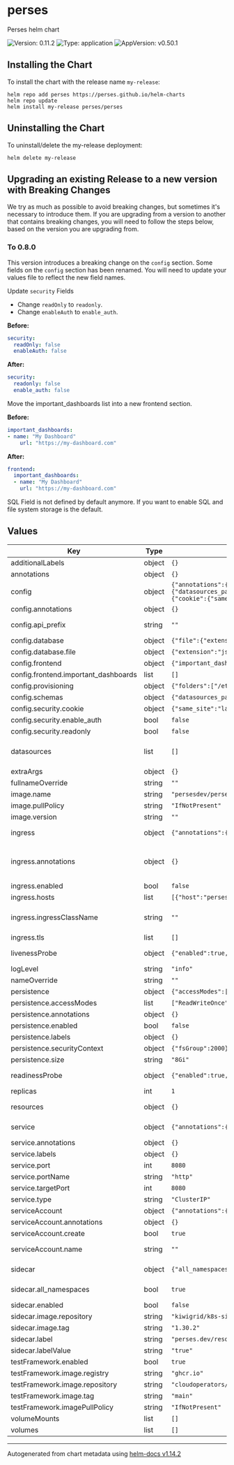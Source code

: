 <!-- Any change to the README file must be must be done on README.md.gotmpl file -->

# perses

Perses helm chart

![Version: 0.11.2](https://img.shields.io/badge/Version-0.11.2-informational?style=flat-square) ![Type: application](https://img.shields.io/badge/Type-application-informational?style=flat-square) ![AppVersion: v0.50.1](https://img.shields.io/badge/AppVersion-v0.50.1-informational?style=flat-square)

## Installing the Chart

To install the chart with the release name `my-release`:

```
helm repo add perses https://perses.github.io/helm-charts
helm repo update
helm install my-release perses/perses
```

## Uninstalling the Chart

To uninstall/delete the my-release deployment:

```
helm delete my-release
```

## Upgrading an existing Release to a new version with Breaking Changes

We try as much as possible to avoid breaking changes, but sometimes it's necessary to introduce them. If you are upgrading from a version to another that contains breaking changes, you will need to follow the steps below,
based on the version you are upgrading from.

### To 0.8.0

This version introduces a breaking change on the `config` section. Some fields on the `config` section has been renamed. You will need to update your values file to reflect the new field names.

Update `security` Fields

- Change `readOnly` to `readonly`.
- Change `enableAuth` to `enable_auth`.

**Before:**

```yaml
security:
  readOnly: false
  enableAuth: false
```

**After:**

```yaml
security:
  readonly: false
  enable_auth: false
```

Move the important_dashboards list into a new frontend section.

**Before:**

```yaml
important_dashboards:
- name: "My Dashboard"
    url: "https://my-dashboard.com"
```

**After:**

```yaml
frontend:
  important_dashboards:
  - name: "My Dashboard"
    url: "https://my-dashboard.com"
```

SQL Field is not defined by default anymore. If you want to enable SQL and file system storage is the default.

## Values

| Key                                  | Type   | Default                                                                                                                                                                                                                                                                                                                                                                                                                                                                                                                                                  | Description                                                                                                                                                                                                                                                                                                     |
|--------------------------------------|--------|----------------------------------------------------------------------------------------------------------------------------------------------------------------------------------------------------------------------------------------------------------------------------------------------------------------------------------------------------------------------------------------------------------------------------------------------------------------------------------------------------------------------------------------------------------|-----------------------------------------------------------------------------------------------------------------------------------------------------------------------------------------------------------------------------------------------------------------------------------------------------------------|
| additionalLabels                     | object | `{}`                                                                                                                                                                                                                                                                                                                                                                                                                                                                                                                                                     |                                                                                                                                                                                                                                                                                                                 |
| annotations                          | object | `{}`                                                                                                                                                                                                                                                                                                                                                                                                                                                                                                                                                     | Statefulset Annotations                                                                                                                                                                                                                                                                                         |
| config                               | object | `{"annotations":{},"api_prefix":"","database":{"file":{"extension":"json","folder":"/perses"}},"frontend":{"important_dashboards":[]},"provisioning":{"folders":["/etc/perses/provisioning"],"interval":"10m"},"schemas":{"datasources_path":"/etc/perses/cue/schemas/datasources","interval":"5m","panels_path":"/etc/perses/cue/schemas/panels","queries_path":"/etc/perses/cue/schemas/queries","variables_path":"/etc/perses/cue/schemas/variables"},"security":{"cookie":{"same_site":"lax","secure":false},"enable_auth":false,"readonly":false}}` | Perses configuration file ref: https://github.com/perses/perses/blob/main/docs/configuration/configuration.md                                                                                                                                                                                                   |
| config.annotations                   | object | `{}`                                                                                                                                                                                                                                                                                                                                                                                                                                                                                                                                                     | Annotations for config                                                                                                                                                                                                                                                                                          |
| config.api_prefix                    | string | `""`                                                                                                                                                                                                                                                                                                                                                                                                                                                                                                                                                     | Use it in case you want to prefix the API path. By default the API is served with the path /api. With this config, it will be served with the path <api_prefix>/api                                                                                                                                             |
| config.database                      | object | `{"file":{"extension":"json","folder":"/perses"}}`                                                                                                                                                                                                                                                                                                                                                                                                                                                                                                       | Database config based on data base type                                                                                                                                                                                                                                                                         |
| config.database.file                 | object | `{"extension":"json","folder":"/perses"}`                                                                                                                                                                                                                                                                                                                                                                                                                                                                                                                | file system configs                                                                                                                                                                                                                                                                                             |
| config.frontend                      | object | `{"important_dashboards":[]}`                                                                                                                                                                                                                                                                                                                                                                                                                                                                                                                            | Frontend configuration                                                                                                                                                                                                                                                                                          |
| config.frontend.important_dashboards | list   | `[]`                                                                                                                                                                                                                                                                                                                                                                                                                                                                                                                                                     | Important dashboards list                                                                                                                                                                                                                                                                                       |
| config.provisioning                  | object | `{"folders":["/etc/perses/provisioning"],"interval":"10m"}`                                                                                                                                                                                                                                                                                                                                                                                                                                                                                              | provisioning config                                                                                                                                                                                                                                                                                             |
| config.schemas                       | object | `{"datasources_path":"/etc/perses/cue/schemas/datasources","interval":"5m","panels_path":"/etc/perses/cue/schemas/panels","queries_path":"/etc/perses/cue/schemas/queries","variables_path":"/etc/perses/cue/schemas/variables"}`                                                                                                                                                                                                                                                                                                                        | Schemas paths                                                                                                                                                                                                                                                                                                   |
| config.security.cookie               | object | `{"same_site":"lax","secure":false}`                                                                                                                                                                                                                                                                                                                                                                                                                                                                                                                     | cookie config                                                                                                                                                                                                                                                                                                   |
| config.security.enable_auth          | bool   | `false`                                                                                                                                                                                                                                                                                                                                                                                                                                                                                                                                                  | Enable Authentication                                                                                                                                                                                                                                                                                           |
| config.security.readonly             | bool   | `false`                                                                                                                                                                                                                                                                                                                                                                                                                                                                                                                                                  | Configure Perses instance as readonly                                                                                                                                                                                                                                                                           |
| datasources                          | list   | `[]`                                                                                                                                                                                                                                                                                                                                                                                                                                                                                                                                                     | Configure datasources DEPRECATED: This field will be removed in the future release. Please use the 'sidecar' configuration to provision datasources. ref: https://github.com/perses/perses/blob/90beed356243208f14cf2249bebb6f6222cb77ae/docs/datasource.md                                                     |
| extraArgs                            | object | `{}`                                                                                                                                                                                                                                                                                                                                                                                                                                                                                                                                                     | Additional arguments to pass to perses. Set to null for argumentless flags                                                                                                                                                                                                                                      |
| fullnameOverride                     | string | `""`                                                                                                                                                                                                                                                                                                                                                                                                                                                                                                                                                     | Override fully qualified app name                                                                                                                                                                                                                                                                               |
| image.name                           | string | `"persesdev/perses"`                                                                                                                                                                                                                                                                                                                                                                                                                                                                                                                                     | Perses image repository and name                                                                                                                                                                                                                                                                                |
| image.pullPolicy                     | string | `"IfNotPresent"`                                                                                                                                                                                                                                                                                                                                                                                                                                                                                                                                         | Default image pull policy                                                                                                                                                                                                                                                                                       |
| image.version                        | string | `""`                                                                                                                                                                                                                                                                                                                                                                                                                                                                                                                                                     | Overrides the image tag whose default is the chart appVersion.                                                                                                                                                                                                                                                  |
| ingress                              | object | `{"annotations":{},"enabled":false,"hosts":[{"host":"perses.local","paths":[{"path":"/","pathType":"Prefix"}]}],"ingressClassName":"","tls":[]}`                                                                                                                                                                                                                                                                                                                                                                                                         | Configure the ingress resource that allows you to access Thanos Query Frontend ref: https://kubernetes.io/docs/concepts/services-networking/ingress/                                                                                                                                                            |
| ingress.annotations                  | object | `{}`                                                                                                                                                                                                                                                                                                                                                                                                                                                                                                                                                     | Additional annotations for the Ingress resource. To enable certificate autogeneration, place here your cert-manager annotations. For a full list of possible ingress annotations, please see ref: https://github.com/kubernetes/ingress-nginx/blob/master/docs/user-guide/nginx-configuration/annotations.md    |
| ingress.enabled                      | bool   | `false`                                                                                                                                                                                                                                                                                                                                                                                                                                                                                                                                                  | Enable ingress controller resource                                                                                                                                                                                                                                                                              |
| ingress.hosts                        | list   | `[{"host":"perses.local","paths":[{"path":"/","pathType":"Prefix"}]}]`                                                                                                                                                                                                                                                                                                                                                                                                                                                                                   | Default host for the ingress resource                                                                                                                                                                                                                                                                           |
| ingress.ingressClassName             | string | `""`                                                                                                                                                                                                                                                                                                                                                                                                                                                                                                                                                     | IngressClass that will be be used to implement the Ingress (Kubernetes 1.18+) This is supported in Kubernetes 1.18+ and required if you have more than one IngressClass marked as the default for your cluster . ref: https://kubernetes.io/blog/2020/04/02/improvements-to-the-ingress-api-in-kubernetes-1.18/ |
| ingress.tls                          | list   | `[]`                                                                                                                                                                                                                                                                                                                                                                                                                                                                                                                                                     | Ingress TLS configuration                                                                                                                                                                                                                                                                                       |
| livenessProbe                        | object | `{"enabled":true,"failureThreshold":5,"initialDelaySeconds":10,"periodSeconds":60,"successThreshold":1,"timeoutSeconds":5}`                                                                                                                                                                                                                                                                                                                                                                                                                              | Liveness probe configuration Ref: https://kubernetes.io/docs/tasks/configure-pod-container/configure-liveness-readiness-startup-probes/                                                                                                                                                                         |
| logLevel                             | string | `"info"`                                                                                                                                                                                                                                                                                                                                                                                                                                                                                                                                                 | Log level for Perses be configured in available options "panic", "error", "warning", "info", "debug", "trace"                                                                                                                                                                                                   |
| nameOverride                         | string | `""`                                                                                                                                                                                                                                                                                                                                                                                                                                                                                                                                                     | Override name of the chart used in Kubernetes object names.                                                                                                                                                                                                                                                     |
| persistence                          | object | `{"accessModes":["ReadWriteOnce"],"annotations":{},"enabled":false,"labels":{},"securityContext":{"fsGroup":2000},"size":"8Gi"}`                                                                                                                                                                                                                                                                                                                                                                                                                         | Persistence parameters                                                                                                                                                                                                                                                                                          |
| persistence.accessModes              | list   | `["ReadWriteOnce"]`                                                                                                                                                                                                                                                                                                                                                                                                                                                                                                                                      | PVC Access Modes for data volume                                                                                                                                                                                                                                                                                |
| persistence.annotations              | object | `{}`                                                                                                                                                                                                                                                                                                                                                                                                                                                                                                                                                     | Annotations for the PVC                                                                                                                                                                                                                                                                                         |
| persistence.enabled                  | bool   | `false`                                                                                                                                                                                                                                                                                                                                                                                                                                                                                                                                                  | If disabled, it will use a emptydir volume                                                                                                                                                                                                                                                                      |
| persistence.labels                   | object | `{}`                                                                                                                                                                                                                                                                                                                                                                                                                                                                                                                                                     | Labels for the PVC                                                                                                                                                                                                                                                                                              |
| persistence.securityContext          | object | `{"fsGroup":2000}`                                                                                                                                                                                                                                                                                                                                                                                                                                                                                                                                       | Security context for the PVC when persistence is enabled                                                                                                                                                                                                                                                        |
| persistence.size                     | string | `"8Gi"`                                                                                                                                                                                                                                                                                                                                                                                                                                                                                                                                                  | PVC Storage Request for data volume                                                                                                                                                                                                                                                                             |
| readinessProbe                       | object | `{"enabled":true,"failureThreshold":5,"initialDelaySeconds":5,"periodSeconds":10,"successThreshold":1,"timeoutSeconds":5}`                                                                                                                                                                                                                                                                                                                                                                                                                               | Readiness probe configuration Ref: https://kubernetes.io/docs/tasks/configure-pod-container/configure-liveness-readiness-startup-probes/                                                                                                                                                                        |
| replicas                             | int    | `1`                                                                                                                                                                                                                                                                                                                                                                                                                                                                                                                                                      | Number of pod replicas.                                                                                                                                                                                                                                                                                         |
| resources                            | object | `{}`                                                                                                                                                                                                                                                                                                                                                                                                                                                                                                                                                     | Resource limits & requests. Update according to your own use case as these values might be too low for a typical deployment. ref: https://kubernetes.io/docs/concepts/configuration/manage-resources-containers/                                                                                                |
| service                              | object | `{"annotations":{},"labels":{},"port":8080,"portName":"http","targetPort":8080,"type":"ClusterIP"}`                                                                                                                                                                                                                                                                                                                                                                                                                                                      | Expose the Perses service to be accessed from outside the cluster (LoadBalancer service). or access it from within the cluster (ClusterIP service). Set the service type and the port to serve it.                                                                                                              |
| service.annotations                  | object | `{}`                                                                                                                                                                                                                                                                                                                                                                                                                                                                                                                                                     | Annotations to add to the service                                                                                                                                                                                                                                                                               |
| service.labels                       | object | `{}`                                                                                                                                                                                                                                                                                                                                                                                                                                                                                                                                                     | Labeles to add to the service                                                                                                                                                                                                                                                                                   |
| service.port                         | int    | `8080`                                                                                                                                                                                                                                                                                                                                                                                                                                                                                                                                                   | Service Port                                                                                                                                                                                                                                                                                                    |
| service.portName                     | string | `"http"`                                                                                                                                                                                                                                                                                                                                                                                                                                                                                                                                                 | Service Port Name                                                                                                                                                                                                                                                                                               |
| service.targetPort                   | int    | `8080`                                                                                                                                                                                                                                                                                                                                                                                                                                                                                                                                                   | Perses running port                                                                                                                                                                                                                                                                                             |
| service.type                         | string | `"ClusterIP"`                                                                                                                                                                                                                                                                                                                                                                                                                                                                                                                                            | Service Type                                                                                                                                                                                                                                                                                                    |
| serviceAccount                       | object | `{"annotations":{},"create":true,"name":""}`                                                                                                                                                                                                                                                                                                                                                                                                                                                                                                             | Service account for Perses to use.                                                                                                                                                                                                                                                                              |
| serviceAccount.annotations           | object | `{}`                                                                                                                                                                                                                                                                                                                                                                                                                                                                                                                                                     | Annotations to add to the service account                                                                                                                                                                                                                                                                       |
| serviceAccount.create                | bool   | `true`                                                                                                                                                                                                                                                                                                                                                                                                                                                                                                                                                   | Specifies whether a service account should be created                                                                                                                                                                                                                                                           |
| serviceAccount.name                  | string | `""`                                                                                                                                                                                                                                                                                                                                                                                                                                                                                                                                                     | The name of the service account to use. If not set and create is true, a name is generated using the fullname template                                                                                                                                                                                          |
| sidecar                              | object | `{"all_namespaces":true,"enabled":false,"image":{"repository":"kiwigrid/k8s-sidecar","tag":"1.30.2"},"label":"perses.dev/resource","labelValue":"true"}`                                                                                                                                                                                                                                                                                                                                                                                                 | Sidecar configuration that watches for ConfigMaps with the specified label/labelValue and loads them into Perses provisioning                                                                                                                                                                                   |
| sidecar.all_namespaces               | bool   | `true`                                                                                                                                                                                                                                                                                                                                                                                                                                                                                                                                                   | check for configmaps from all namespaces. When set to false, it will only check for configmaps in the same namespace as the Perses instance                                                                                                                                                                     |
| sidecar.enabled                      | bool   | `false`                                                                                                                                                                                                                                                                                                                                                                                                                                                                                                                                                  | Enable the sidecar container for ConfigMap provisioning                                                                                                                                                                                                                                                         |
| sidecar.image.repository             | string | `"kiwigrid/k8s-sidecar"`                                                                                                                                                                                                                                                                                                                                                                                                                                                                                                                                 | Container image repository for the sidecar                                                                                                                                                                                                                                                                      |
| sidecar.image.tag                    | string | `"1.30.2"`                                                                                                                                                                                                                                                                                                                                                                                                                                                                                                                                               | Container image tag for the sidecar                                                                                                                                                                                                                                                                             |
| sidecar.label                        | string | `"perses.dev/resource"`                                                                                                                                                                                                                                                                                                                                                                                                                                                                                                                                  | Label key to watch for ConfigMaps containing Perses resources                                                                                                                                                                                                                                                   |
| sidecar.labelValue                   | string | `"true"`                                                                                                                                                                                                                                                                                                                                                                                                                                                                                                                                                 | Label value to watch for ConfigMaps containing Perses resources                                                                                                                                                                                                                                                 |
| testFramework.enabled                | bool   | `true`                                                                                                                                                                                                                                                                                                                                                                                                                                                                                                                                                   |                                                                                                                                                                                                                                                                                                                 |
| testFramework.image.registry         | string | `"ghcr.io"`                                                                                                                                                                                                                                                                                                                                                                                                                                                                                                                                              |                                                                                                                                                                                                                                                                                                                 |
| testFramework.image.repository       | string | `"cloudoperators/greenhouse-extensions-integration-test"`                                                                                                                                                                                                                                                                                                                                                                                                                                                                                                |                                                                                                                                                                                                                                                                                                                 |
| testFramework.image.tag              | string | `"main"`                                                                                                                                                                                                                                                                                                                                                                                                                                                                                                                                                 |                                                                                                                                                                                                                                                                                                                 |
| testFramework.imagePullPolicy        | string | `"IfNotPresent"`                                                                                                                                                                                                                                                                                                                                                                                                                                                                                                                                         |                                                                                                                                                                                                                                                                                                                 |
| volumeMounts                         | list   | `[]`                                                                                                                                                                                                                                                                                                                                                                                                                                                                                                                                                     | Additional VolumeMounts on the output StatefulSet definition.                                                                                                                                                                                                                                                   |
| volumes                              | list   | `[]`                                                                                                                                                                                                                                                                                                                                                                                                                                                                                                                                                     | Additional volumes on the output StatefulSet definition.                                                                                                                                                                                                                                                        |

---

Autogenerated from chart metadata using [helm-docs v1.14.2](https://github.com/norwoodj/helm-docs/releases/v1.14.2)
